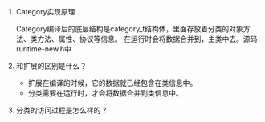 1. Category实现原理

    Category编译后的底层结构是category_t结构体，里面存放着分类的对象方法、类方法、属性、协议等信息。
    在运行时会将数据合并到，主类中去。源码runtime-new.h中
 
2. 和扩展的区别是什么？

	* 扩展在编译的时候，它的数据就已经包含在类信息中。
	* 分类需要在运行时，才会将数据合并到类信息中。
 
3. 分类的访问过程是怎么样的？